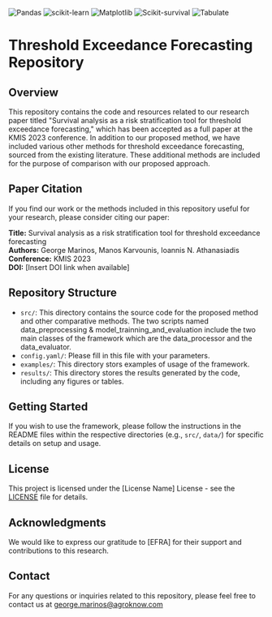 
![Pandas](https://img.shields.io/badge/pandas-%23150458.svg?style=for-the-badge&logo=pandas&logoColor=white)
![scikit-learn](https://img.shields.io/badge/scikit--learn-%23F7931E.svg?style=for-the-badge&logo=scikit-learn&logoColor=white)
![Matplotlib](https://img.shields.io/badge/Matplotlib-%23ffffff.svg?style=for-the-badge&logo=Matplotlib&logoColor=black)
![Scikit-survival](https://img.shields.io/badge/https%3A%2F%2Fgithub.com%2Fsebp%2Fscikit-survival%2Ftree%2Fmaster?style=plastic&logo=scikit-survival&logoColor=navy%20blue&label=Scikit-survival)
![Tabulate](https://img.shields.io/badge/https%3A%2F%2Fgithub.com%2Fgregbanks%2Fpython-tabulate?style=plastic&logo=Tabulate&logoColor=navy%20blue&label=Tabulate&color=blue)




# Threshold Exceedance Forecasting Repository

## Overview
This repository contains the code and resources related to our research paper titled "Survival analysis as a risk stratification tool for threshold exceedance forecasting," which has been accepted as a full paper at the KMIS 2023 conference. In addition to our proposed method, we have included various other methods for threshold exceedance forecasting, sourced from the existing literature. These additional methods are included for the purpose of comparison with our proposed approach.

## Paper Citation
If you find our work or the methods included in this repository useful for your research, please consider citing our paper:

**Title:** Survival analysis as a risk stratification tool for threshold exceedance forecasting  
**Authors:** George Marinos, Manos Karvounis, Ioannis N. Athanasiadis  
**Conference:** KMIS 2023  
**DOI:** [Insert DOI link when available]

## Repository Structure
- `src/`: This directory contains the source code for the proposed method and other comparative methods. The two scripts named data_preprocessing & model_trainning_and_evaluation include the two main classes of the framework which are the data_processor and the data_evaluator. 
- `config.yaml/`: Please fill in this file with your parameters.
- `examples/`: This directory stors examples of usage of the framework.
- `results/`: This directory stores the results generated by the code, including any figures or tables.

## Getting Started
If you wish to use the framework, please follow the instructions in the README files within the respective directories (e.g., `src/`, `data/`) for specific details on setup and usage.

## License
This project is licensed under the [License Name] License - see the [LICENSE](LICENSE) file for details.

## Acknowledgments
We would like to express our gratitude to [EFRA] for their support and contributions to this research.

## Contact
For any questions or inquiries related to this repository, please feel free to contact us at george.marinos@agroknow.com
